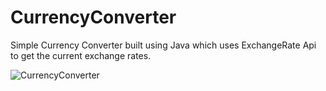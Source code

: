 # CurrencyConverter
Simple Currency Converter built using Java which uses ExchangeRate Api to get the current exchange rates.


![CurrencyConverter](https://github.com/anishsinhaa/CurrencyConverter/assets/119957644/bacf0415-8a40-4c22-bee2-0333e382a399)
